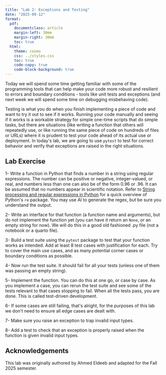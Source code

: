 ```yaml
---
title: "Lab 2: Exceptions and Testing"
date: "2025-09-12"
format:
  pdf:
    documentclass: article
    margin-left: 30mm
    margin-right: 30mm
    toc: true
  html:
    theme: cosmo
    css: ../styles.css
    toc: true
    code-copy: true
    code-block-background: true
---
```


Today we will spend some time getting familiar with some of the programming tools that can help make your code more robust and resilient to errors and boundary conditions - tools like unit tests and exceptions (and next week we will spend some time on debugging misbehaving code).

Testing is what you do when you finish implementing a piece of code and want to try it out to see if it works. Running your code manually and seeing if it works is a workable strategy for simple one-time scripts that do simple tasks, but there are situations (like writing a function that others will repeatedly use, or like running the same piece of code on hundreds of files or URLs) where it is prudent to test your code ahead of its actual use or deployment. In today's lab, we are going to use `pytest` to test for correct behavior and verify that exceptions are raised in the right situations.

## Lab Exercise

1- Write a function in Python that finds a number in a string using regular expressions. The number can be positive or negative, integer-valued, or real, and numbers less than one can also be of the form 0.96 or .96. It can be assumed that no numbers appear in scientific notation. Refer to [String processing and regular expressions in Python](https://stat243.berkeley.edu/fall-2025/units/unit5-programming.html#string-processing-and-regular-expressions-in-python) for a quick overview of Python's `re` package. You may use AI to generate the regex, but be sure you understand the output.

2- Write an interface for that function (a function name and arguments), but do not implement the function yet (you can have it return an `None`, or an empty string for now). We will do this in a good old fashioned .py file (not a notebook or a quarto file).

3- Build a test suite using the `pytest` package to test that your function works as intended. Add at least 8 test cases with justification for each. Try to cover the main use cases, and as many potential corner cases or boundary conditions as possible.

4- Now run the test suite. It should fail for all your tests (unless one of them was passing an empty string).

5- Implement the function. You can do this at one go, or case by case. As you implement a case, you can rerun the test suite and see some of the tests relevant to that cases stopping to fail. When all the tests pass, you are done. This is called test-driven development.

6- If some cases are still failing, that's alright, for the purposes of this lab we don't need to ensure all edge cases are dealt with.

7- Make sure you raise an exception to trap invalid input types.

8- Add a test to check that an exception is properly raised when the function is given invalid input types.

## Acknowledgements

This lab was originally authored by Ahmed Eldeeb and adapted for the Fall 2025 semester.

